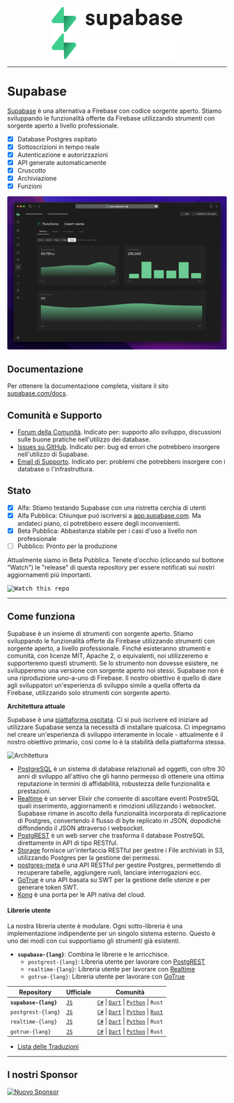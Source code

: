 <p align="center">
<img width="300" src="https://raw.githubusercontent.com/supabase/supabase/master/apps/www/public/images/supabase-logo-wordmark--light.svg?sanitize=true#gh-light-mode-only">
<img width="300" src="https://raw.githubusercontent.com/supabase/supabase/master/apps/www/public/images/supabase-logo-wordmark--dark.svg?sanitize=true#gh-dark-mode-only">
</p>

---

# Supabase

[Supabase](https://supabase.com) è una alternativa a Firebase con codice sorgente aperto. Stiamo sviluppando le funzionalità offerte da Firebase utilizzando strumenti con sorgente aperto a livello professionale.

- [x] Database Postgres ospitato
- [x] Sottoscrizioni in tempo reale
- [x] Autenticazione e autorizzazioni
- [x] API generate automaticamente
- [x] Cruscotto
- [x] Archiviazione
- [x] Funzioni

![Supabase Dashboard](https://raw.githubusercontent.com/supabase/supabase/master/apps/www/public/images/github/supabase-dashboard.png)

## Documentazione

Per ottenere la documentazione completa, visitare il sito [supabase.com/docs](https://supabase.com/docs).

## Comunità e Supporto

- [Forum della Comunità](https://github.com/supabase/supabase/discussions). Indicato per: supporto allo sviluppo, discussioni sulle buone pratiche nell'utilizzo dei database.
- [Issues su GitHub](https://github.com/supabase/supabase/issues). Indicato per: bug ed errori che potrebbero insorgere nell'utilizzo di Supabase.
- [Email di Supporto](https://supabase.com/docs/support#business-support). Indicato per: problemi che potrebbero insorgere con i database o l'infrastruttura.

## Stato

- [x] Alfa: Stiamo testando Supabase con una ristretta cerchia di utenti
- [x] Alfa Pubblica: Chiunque puó iscriversi a [app.supabase.com](https://app.supabase.com). Ma andateci piano, ci potrebbero essere degli inconvenienti.
- [x] Beta Pubblica: Abbastanza stabile per i casi d'uso a livello non professionale
- [ ] Pubblico: Pronto per la produzione

Attualmente siamo in Beta Pubblica. Tenete d'occhio (cliccando sul bottone "Watch") le "release" di questa repository per essere notificati sui nostri aggiornamenti piú importanti.

<kbd><img src="https://gitcdn.link/repo/supabase/supabase/master/web/static/watch-repo.gif" alt="Watch this repo"/></kbd>

---

## Come funziona

Supabase è un insieme di strumenti con sorgente aperto. Stiamo sviluppando le funzionalità offerte da Firebase utilizzando strumenti con sorgente aperto, a livello professionale. Finché esisteranno strumenti e comunità, con licenze MIT, Apache 2, o equivalenti, noi utilizzeremo e supporteremo questi strumenti. Se lo strumento non dovesse esistere, ne svilupperemo una versione con sorgente aperto noi stessi. Supabase non è una riproduzione uno-a-uno di Firebase. Il nostro obiettivo è quello di dare agli sviluppatori un'esperienza di sviluppo simile a quella offerta da Firebase, utilizzando solo strumenti con sorgente aperto.

**Architettura attuale**

Supabase è una [piattaforma ospitata](https://app.supabase.com). Ci si può iscrivere ed iniziare ad utilizzare Supabase senza la necessità di installare qualcosa. Ci impegnamo nel creare un'esperienza di sviluppo interamente in locale - attualmente é il nostro obiettivo primario, così come lo è la stabilità della piattaforma stessa.

![Architettura](https://supabase.com/docs/assets/images/supabase-architecture-9050a7317e9ec7efb7807f5194122e48.png)

- [PostgreSQL](https://www.postgresql.org/) è un sistema di database relazionali ad oggetti, con oltre 30 anni di sviluppo all'attivo che gli hanno permesso di ottenere una ottima reputazione in termini di affidabilità, robustezza delle funzionalità e prestazioni.
- [Realtime](https://github.com/supabase/realtime) è un server Elixir che consente di ascoltare eventi PostreSQL quali inserimento, aggiornamenti e rimozioni utilizzando i websocket. Supabase rimane in ascolto della funzionalità incorporata di replicazione di Postgres, convertendo il flusso di byte replicato in JSON, dopodichè diffondendo il JSON attraverso i websocket.
- [PostgREST](http://postgrest.org/) è un web server che trasforma il database PostreSQL direttamente in API di tipo RESTful.
- [Storage](https://github.com/supabase/storage-api) fornisce un'interfaccia RESTful per gestire i File archiviati in S3, utilizzando Postgres per la gestione dei permessi.
- [postgres-meta](https://github.com/supabase/postgres-meta) è una API RESTful per gestire Postgres, permettendo di recuperare tabelle, aggiungere ruoli, lanciare interrogazioni ecc.
- [GoTrue](https://github.com/netlify/gotrue) è una API basata su SWT per la gestione delle utenze e per generare token SWT.
- [Kong](https://github.com/Kong/kong) è una porta per le API nativa del cloud.

#### Librerie utente

La nostra libreria utente è modulare. Ogni sotto-libreria è una implementazione indipendente per un singolo sistema esterno. Questo è uno dei modi con cui supportiamo gli strumenti già esistenti.

- **`supabase-{lang}`**: Combina le librerie e le arricchisce.
  - `postgrest-{lang}`: Libreria utente per lavorare con [PostgREST](https://github.com/postgrest/postgrest)
  - `realtime-{lang}`: Libreria utente per lavorare con [Realtime](https://github.com/supabase/realtime)
  - `gotrue-{lang}`: Libreria utente per lavorare con [GoTrue](https://github.com/netlify/gotrue)

| Repository            | Ufficiale                                        | Comunità                                                                                                                                                                                                                   |
| --------------------- | ------------------------------------------------ | -------------------------------------------------------------------------------------------------------------------------------------------------------------------------------------------------------------------------- |
| **`supabase-{lang}`** | [`JS`](https://github.com/supabase/supabase-js)  | [`C#`](https://github.com/supabase/supabase-csharp) \| [`Dart`](https://github.com/supabase/supabase-dart) \| [`Python`](https://github.com/supabase/supabase-py) \| `Rust`                                                |
| `postgrest-{lang}`    | [`JS`](https://github.com/supabase/postgrest-js) | [`C#`](https://github.com/supabase/postgrest-csharp) \| [`Dart`](https://github.com/supabase/postgrest-dart) \| [`Python`](https://github.com/supabase/postgrest-py) \| [`Rust`](https://github.com/supabase/postgrest-rs) |
| `realtime-{lang}`     | [`JS`](https://github.com/supabase/realtime-js)  | [`C#`](https://github.com/supabase/realtime-csharp) \| [`Dart`](https://github.com/supabase/realtime-dart) \| [`Python`](https://github.com/supabase/realtime-py) \| `Rust`                                                |
| `gotrue-{lang}`       | [`JS`](https://github.com/supabase/gotrue-js)    | [`C#`](https://github.com/supabase/gotrue-csharp) \| [`Dart`](https://github.com/supabase/gotrue-dart) \| [`Python`](https://github.com/supabase/gotrue-py) \| `Rust`                                                      |

- [Lista delle Traduzioni](/i18n/languages.md)

---

## I nostri Sponsor

[![Nuovo Sponsor](https://user-images.githubusercontent.com/10214025/90518111-e74bbb00-e198-11ea-8f88-c9e3c1aa4b5b.png)](https://github.com/sponsors/supabase)

